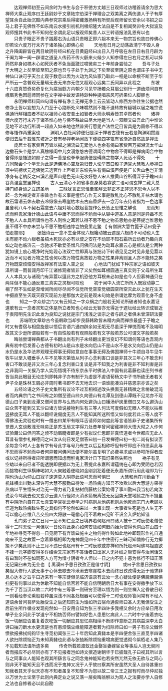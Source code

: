<!-- { "loadSidebar": true } -->
　　达观禅师初至云间余时为书生与会于积徳方丈越三日观师过访稽首请余为思大禅师大乘止观序曰王廷尉妙于文章陆宗伯深于禅理合之双美离之两伤道人于子有厚望耳余自此始沉酣内典参究宗乘后得密藏激扬稍有所契后观师留长安余以书招之曰马上君子无佛性不如东南云水接引初机利根绍隆大法自是不复相闻癸卯冬大狱波及观师搜其书此书不知何在余谓此足以报观师矣昔人以三转语报法乳恩有以也 
　　只贵子眼正不贵子践履右沩山语只贵眼正即六祖本来无一物宗旨也故曰传佛心印若论六度万行未齐于诸圣独心即佛心矣 
　　天地有日月之动荡故清宁不毁人身之升降阖辟皆在两目故阴符经曰机在目黄庭经曰出日入月呼吸在左目日右目月辟为干阖为坤一阖一辟谓之道圣人传药不传火繇来火候少人知参得左日右月之机可以择药然非身如槁木心如死灰者不免当面蹉过噫微矣三十年前身尝验之 
　　吾与子处于大明之上矣至彼至阳之原也吾与子处于九渊之下矣至彼至阴之原也谓庄子书中无神仙口诀可乎天台止观于数息以炁为火动为风仙家乃取此一相是以命根不断至于华严所云一念普观无量刼无去无来亦无住又超观心远矣二氏同异以此程之 
　　东坡十六应真赞奇矣奇复化为腐当繇方内朝夕习见举扬若众耳眉公别行一道齿烦间自有峨眉秀色因扈师同参在文字禅中故发语特玅种种提唱宗风可折果位人脚胫也 
　　永明禅师料简四句谓有禅有净土无禅无净土云云皆动人修西方作往生公据也然修净土皆以妄想为入门至于心路断处义味嚼然则不能不退转故有疑城以居之唯宗说俱通行觧相应者不妨以祖师心收安飬土如智者大师永明寿皆其卓然者也 
　　诸禅师六度万行未齐于诸圣惟心地与佛不殊故曰尽大地是当人一双眼又曰吾此门中惟论见地不论功行所谓一超直入如来地也然普贤行愿毘卢法性足目皆具是为圆修不得以修与悟作两重案也 
　　渊明入白社闻钟便归是深于禅者古德有云若是陶渊明攒眉便归去后千载惟东坡近之昔有参禅老衲闻放下便稳四字辄有省渐近自然故是禅法 
　　庞居士有家赀百万皆以掷之湘流曰无累他人也余有偈曰家赀百万掷湘流太华山边撒石头个是学人真牓様闺中儿女漫悠悠古德谓闺合中物舍不得即是禅病闺合中物舍得即是悟迹如颜子之得一善是也拳拳服膺便是碍膺之物学人死活不得处 
　　十方同聚会个个学无为此是选佛场心空及第归昔人论举首曰骰子选耳大慧教人参禅曰须中钝榜状元选佛犹云选官作上声者非东坡先生有偈曰溪声便是广长舌山色岂非清净身有老衲反之曰溪若是声山是色无山无水好愁人宋人推黄山谷所得深于子瞻曰山谷真涅盘堂里禅也 
　　古人云清心不如省事飬身莫若寡欲二语可谓玄禅二藏大总持门终身诵之立跻圣地 
　　三昧犹言正思惟圭峯觧云非正不正非思不思今人以不起一念为禅定者非宗旨也作有义事是惺悟心作无义事是散乱比心不散乱非枯木谓也故石霜语云休去歇去冷愀愀去寒崖枯木去古庙香炉去一念万年去侍者指为一色边事虽舍利八斗不契石霜意去六祖对境心数起菩提作么长皆正思惟之觧也 
　　思而知虑而觧鬼家活计德山此语与中庸不思而得不勉而中从容中道圣人意是同是异葢不思不勉人人本具所谓性也圣人则性之耳若认得不思不勉之物虽思勉亦是菩提岂惟思勉虽不得不中亦未尝与不思不勉相违悖岂怕瓮里走鳖 【 有僧詶大慧竹篦子话曰瓮子怕走鳖耶】 
　　张拙诗云一念不生全体现六根纔动被云遮是六根终不可动也人生未有能不动六根者虽槁木死灰亦必有以使之安在不动耶不知石霜所云动者乃趣向真如之动也临济云一念驰求不歇爱圣憎凡问佛问法是为动耳永嘉云心是根法是尘两种犹如镜上痕心境净时光始现心法双亡性即真与张拙诗下转语见见之时见非是见葢以近而不可见者万物之性也何以故万物性离故若万物之性果非离则圣人亦不能转之矣万物既空烦恼安得故禅家有法空人空之说 
　　心地法门犹如下种宗家之语如彼天泽所谓一雨普润月印千江诸修观者皆非了义矣然如耳根圆通三真实则于父母所生耳人人本具又与诸观门有异葢以逗此方之机恐他方耳根未必如是也今人但慕神通只在两耳但不能心通反累三真实之灵根可叹也 
　　初于闻中入流亡所所入既寂动静二相了然不生如是渐增闻所闻尽尽闻不住觉所觉空空觉极圆空所空灭此以上犹在生灭中摄直至生灭既灭寂灭现前方是那伽大定前是观末句始是宗谓达摩为观音化身不虚也 
　　知之一字众玅之门又有云知之一字众祸之门般若无知论所破者知也永嘉证道歌有云一念者灵知之体是所立者知也心经云无智亦无得近于遮坛经云转识成智近于表阳明先生识此发为良知之说犹是宗门浅浅之谈宗之者与辟之者俱未曾深研法要也 
　　苏端明文章玅古今虽韩欧当却步艮繇韩欧皆未精内典而禅宗最盛于子瞻之时又有耆宿与相盘旋是以悟后言语六通四辟余如无垢无尽虽深于禅悦而笔不及端明故其文少逊所谓般若有一有自性般若有观照般若有文字般若苏公可谓文字般若矣 
　　晦翁尝谓禅典都从子书翻出尚有列子未经翻出更当变幻不知谓何等语也吾观内典有初中后发善心古德有初时山是山水是水向后山不是山水不是水又向后山仍是山水仍是水及华法界观理无碍事无碍如意自在事事无碍及佛国禅师十牛颂自寻牛见牛牧牛以至入壥垂手人牛不见等次第皆从列子心念利害口谈是非其次三年心不敢念利害口不敢谈是非又次三年心复念利害口复谈是非不知我之为利害是非不知利害是非之非我同一关捩乃学人实历悟境不待东京永平时佛法入中国有此葛藤也读庄列书者皆当具此眼目无论庄列即韩非子亦有制于为虚是不虗语荀杨文中子书所绝无者若关尹子全是珠林玉屑必非周时著书即不去天地去识一语谁能凑泊并慈恩宗亦该之矣 
　　五经论语之外子史文集所有议论不过互相祖述改头换面无甚精微之言凿破混沌者而内典宗门之书间有之如僧至德山曰久向德山有龙潭及到德山潭既不见龙亦不现德山曰子亲到龙潭又僧问世界与么热向何处避沩山曰镬汤炉炭里僧曰又与么避沩山曰众苦不能到又玄沙曰诸方皆说接物利生有三等人何法可度假如无眼人不能以拈椎竖拂度无耳人不能以翻经说偈度无舌人不能知其所迷所悟又如何度若此三等人度不得佛法无灵验也时有一僧出曰某甲有眼耳舌请师如何度此等言语皆非子史诸集所有觉晋人玄谈敷浅无味矣正是苏玉局文字得力处昔年曾问密藏禅师大悟大彻之人作何证验藏公曰但问答之顷不动眉睫者即是少有拟议伫思即非真悟道者今世都应无此人耳昔有僧参礼禅德问之曰汝从何日发足僧答曰初一日发禅德曰初一初二尚有拟议否余每念今时人士各有字有号此字与号乃有生以后互相称呼但有呼即应不待思索此与不思而得不勉而中者何异若问佛问法便不能尔虽复明了必费寻求或以参叩所得者应或以记持所得者应所谓思而知虑而觧鬼家活计日下孤灯果然失照也 
　　衲子有见空劫以来自巳者不能透脱即便据以为无上菩提此永嘉所谓蕴纳在心即为受阴也若因而接物利生纵横棒喝如大火聚触着便晓如金刚剑犯着便死永嘉所谓行用此理即为行阴也沩山为仰山曰寂子速道莫入阴界此语可思而可惧巳 
　　大慧和尚在川勤会下机锋横出川勤未深许可大慧不服勤曰待汝一场热病方知吾不汝欺以后大慧游方果得热病以平生悟头对治无一得力者乃复拈树倒藤枯公案始得了事川勤曰我当初若向汝说汝今骂我去也又玄沙云道人行径如火消氷箭既离弦无反回势天堂地狱之所不摄虽有中阴所向自在夫七真玄学耳犹云参学之时病则从他病死则从他死而宗门大老顾以悟道为敌热病敌生死之具抑何不伦然如来以一大事出现一大事者生死是也人生无不可以偷心应惟八苦交煎四大将散一毫偷心用不着故曰见矿不识金入炉始知错 
　　孔门弟子之仁日月一至不知仁至之日境界若何赵州曰诸人被十二时辰使老僧使得十二时无论一月但以一日论将此身心如何安放如何趋向始为使得也洞山在山四十年地神寻觅不得忽一日见厨下有弃饭曰施主之物何得作贱如此地神即现形作礼自通向来不见之故葢一念着罪福相即为鬼神觑见四十年中住密行三昧可知倘修行无力揶揄不少矣此则不止三月不违巳也赵州有十二时辰歌或亦禅和所托赵州呵佛骂祖直欲不挂一元字脚安得多许络索又宗家有不答话者曰出家人无补线之隙安得与汝闲话又有曰暂时不在如同死人方可为惜寸阴者今人但以一日之内不犯十恶为修行不知正落无记窠臼未为无业也 【 禹谟曰予思日孜孜正是借寸阴】 
　　或曰子言思日孜孜似矣但大修行人欲无事于心休去歇去冷湫湫去寒崖枯木去而终日孜孜得无近于驰求非息心达本之旨乎曰近来有一等宗徒但见临济语录有云汝一念心疑处便是佛魔佛魔俱扫更有何事以此为休歇不知能自信否若不能自信明朝后日大有事在安得撒手放下以为千了百当汉以故二六时中有三等事一则研穷至理以悟为则一则坐禅入定昏散日轻一则看经参论熏般若种虽深浅不同各处根器可以使得十二时也观师答问常有不经人道语余曾问菩萨处胎受生之后还知前生为谁如所云宿命通否师曰圣人无我但受生之后前生所作循业发现宛然如一日安用自知为张三李四许多我相又余时方应举日用攻举子业余问此于学道宁不相妨否师曰譬如好色人患思忆病此人二六时中宁废着衣吃饭一切酬应否虽复着衣吃饭一切酬应其思忆病相续不断即作意断之其病益深李太白诗曰抽刀断水水更流是也有患烦恼尘缘能障道者若为扫除师曰如一男子有杀父雠怀愤欲报拂拭纯钩毕生寻觅初闻张三二十年后知此真雠本是李四便舍张三直觅李四诸人欲扫除烦恼正为未知真雠也此语与张抽断除烦恼重增病更觉透彻今紫栢老人集乃不见载知法语所遗多矣 
　　传奇所载若渡蚁还金娶盲妻嫁宦女等事后人岂无契同者而报应不必尽同亦有了不见报者岂如诗文撰造谢朝华于巳披哉孔子曰视其所以言与之同事众人能知也观其所繇言与之同念鬼神能知也若突然兀然无依无欲与之同心则非天不能知天且不违而况于鬼神又况于人乎故曰察其所安虽然大圣人自待甚重曰知我者其天乎似天亦有不知者虽复不知曾不为怨以故二帝三王之报有时而尽仲尼独以万世为土论至于此则内典定业之说又落一层矣晦翁觧以为观人之法要亦学人自修之法也自修者必以此自勘 
